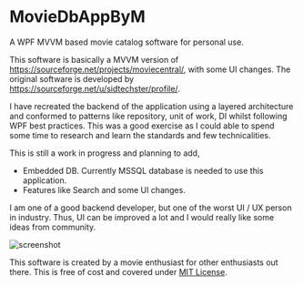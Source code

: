# MovieDbAppByM
A WPF MVVM based movie catalog software for personal use.

This software is basically a MVVM version of https://sourceforge.net/projects/moviecentral/, with some UI changes. The original software is developed by https://sourceforge.net/u/sidtechster/profile/.

I have recreated the backend of the application using a layered architecture and conformed to patterns like repository, unit of work, DI whilst following WPF best practices. This was a good exercise as I could able to spend some time to research and learn the standards and few technicalities.


This is still a work in progress and planning to add,
* Embedded DB. Currently MSSQL database is needed to use this application.
* Features like Search and some UI changes.


I am one of a good backend developer, but one of the worst UI / UX person in industry. Thus, UI can be improved a lot and I would really like some ideas from community.

![screenshot](https://user-images.githubusercontent.com/10805812/47024678-cd498780-d17f-11e8-9d8c-3a817ea8b104.png)

This software is created by a movie enthusiast for other enthusiasts out there. This is free of cost and covered under [MIT License](https://en.wikipedia.org/wiki/MIT_License).
